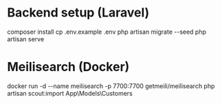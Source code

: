 # Backend setup (Laravel)
composer install
cp .env.example .env
php artisan migrate --seed
php artisan serve

# Meilisearch (Docker)
docker run -d --name meilisearch -p 7700:7700 getmeili/meilisearch
php artisan scout:import App\\Models\\Customers
